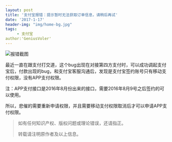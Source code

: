 ```yaml
---
layout: post
title: '支付宝报错：提示暂时无法获取订单信息，请稍后再试'
date: '2017-1-17'
header-img: "img/home-bg.jpg"
tags:
	 - 支付宝
author:'GeniusVoler'
---
```




![报错截图](http://i.imgur.com/oGJOUDI.jpg)



最近一直在跟支付打交道，这个bug出现在对接第四方支付时，可以成功调起支付宝后，付款出现的bug，和支付宝客服沟通后，发现是支付宝签约账号只有移动支付权限，没有APP支付权限。

注：APP支付接口是2016年8月份出来的接口，需要2016年8月9号之后签约的可以使用。

所以，悲催的需要重新申请权限，并且需要移动支付权限取消后才可以申请APP支付权限。               

> 如有任何知识产权、版权问题或理论错误，还请指正。
>
> 转载请注明原作者及以上信息。